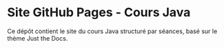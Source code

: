
# Site GitHub Pages - Cours Java

Ce dépôt contient le site du cours Java structuré par séances, basé sur le thème Just the Docs.
